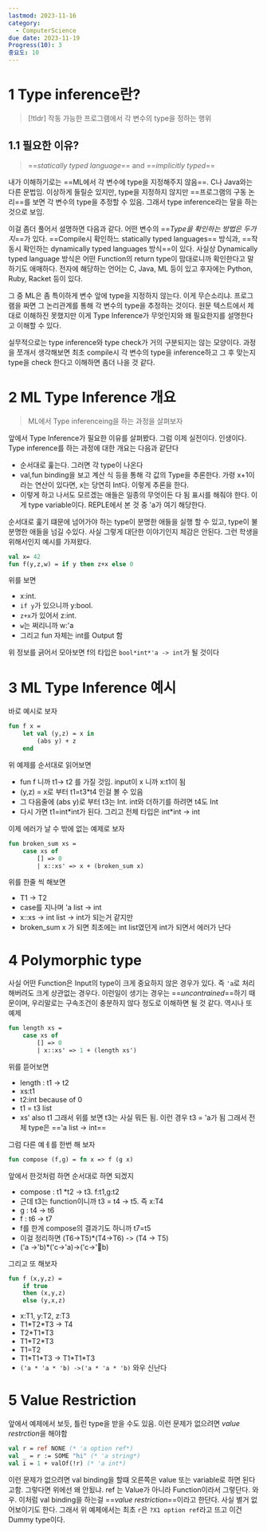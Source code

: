 ```yaml
---
lastmod: 2023-11-16
category:
  - ComputerScience
due date: 2023-11-19
Progress(10): 3
중요도: 10
---
```

# 1 Type inference란?
> [!tldr] 작동 가능한 프로그램에서 각 변수의 type을 정하는 행위

## 1.1 필요한 이유?
> ==*statically typed language*== and ==*implicitly typed*==

내가 이해하기로는 ==ML에서 각 변수에 type을 지정해주지 않음==. C나 Java와는 다른 문법임. 이상하게 들릴순 있지만, type을 지정하지 않지만 ==프로그램의 구동 논리==를 보면 각 변수의 type을 추정할 수 있음. 그래서 type inference라는 말을 하는 것으로 보임.

이걸 좀더 풀어서 설명하면 다음과 같다. 어떤 변수의 ==*Type을 확인하는 방법은 두가지*==가 있다. ==Compile시 확인하느 statically typed languages== 방식과, ==작동시 확인하는 dynamically typed languages 방식==이 있다. 사실상 Dynamically typed language 방식은 어떤 Function의 return type이 맘대로니까 확인한다고 말하기도 애매하다.  전자에 해당하는 언어는 C, Java, ML 등이 있고 후자에는 Python, Ruby, Racket 등이 있다. 

그 중 ML은 좀 특이하게 변수 앞에 type을 지정하지 않는다. 이게 무슨소리냐. 프로그램을 짜면 그 논리관계를 통해 각 변수의 type을 추정하는 것이다. 원문 텍스트에서 제대로 이해하진 못했지만 이게 Type Inference가 무엇인지와 왜 필요한지를 설명한다고 이해할 수 있다.

실무적으로는 type inference와 type check가 거의 구분되지는 않는 모양이다. 과정을 쪼개서 생각해보면 최초 compile시 각 변수의 type을 inference하고 그 후 맞는지 type을 check 한다고 이해하면 좀더 나을 것 같다.

# 2 ML Type Inference 개요
> ML에서 Type inferenceing을 하는 과정을 살펴보자

앞에서 Type Inference가 필요한 이유를 살펴봤다. 그럼 이제 실전이다. 인생이다. Type inference를 하는 과정에 대한 개요는 다음과 같단다
- 순서대로 훑는다. 그러면 각 type이 나온다
- val,fun binding을 보고 계산 식 등을 통해 각 값의 Type을 추론한다. 가령 x+1이라는 연산이 있다면, x는 당연히 Int다. 이렇게 추론을 한다.
- 이렇게 하고 나서도 모르겠는 애들은 일종의 무엇이든 다 됨 표시를 해줘야 한다. 이게 type variable이다. REPLE에서 본 것 중 'a가 여기 해당한다.

순서대로 훑기 떄문에 넘어가야 하는 type이 분명한 애들을 실행 할 수 있고, type이 불분명한 애들을 넘길 수있다. 사실 그렇게 대단한 이야기인지 체감은 안된다. 그런 학생을 위해서인지 예시를 가져왔다.

```sml
val x= 42
fun f(y,z,w) = if y then z+x else 0
```
위를 보면 
- x:int.
- `if y`가 있으니까 y:bool. 
- `z+x`가 있어서 z:int. 
- `w`는 쩌리니까 w:'a
- 그리고 fun 자체는 int를 Output 함

위 정보를 긁어서 모아보면 f의 타입은 `bool*int*'a -> int`가 될 것이다

# 3 ML Type Inference 예시

바로 예시로 보자
```sml
fun f x =
	let val (y,z) = x in
		(abs y) + z
	end
```
위 예제를 순서대로 읽어보면
- fun f 니까 t1-> t2 를 가질 것임. input이 x 니까 x:t1이 됨
- (y,z) = x로 부터 t1=t3\*t4 인걸 볼 수 있음
- 그 다음줄에 (abs y)로 부터 t3는 Int. int와 더하기를 하려면 t4도 Int
- 다시 가면 t1=int\*int가 된다. 그리고 전체 타입은 int\*int -> int

이제 에러가 날 수 밖에 없는 예제로 보자
```sml
fun broken_sum xs =
	case xs of 
		[] => 0
		| x::xs' => x + (broken_sum x)
```
위를 한줄 씩 해보면
- T1 -> T2
- case를 지나며 'a list -> int
- x::xs -> int list -> int가 되는거 같지만
- broken_sum x 가 되면 최초에는 int list였던게 int가 되면서 에러가 난다

# 4 Polymorphic type
사실 어떤 Function은 Input의 type이 크게 중요하지 않은 경우가 있다. 즉 `'a`로 처리해버려도 크게 상관없는 경우다. 이런일이 생기는 경우는 ==*uncontrained*==하기 때문이며, 우리말로는 구속조건이 충분하지 않다 정도로 이해하면 될 것 같다. 역시나 또 예제
```sml
fun length xs =
	case xs of
		[] => 0
		| x::xs' => 1 + (length xs')
```

위를 뜯어보면
- length : t1 -> t2
- xs:t1
- t2:int because of 0
- t1 = t3 list
- xs' also t1
그래서 위를 보면 t3는 사실 뭐든 됨. 이런 경우 t3 = 'a가 됨 그래서 전체 type은
=='a list -> int==

그럼 다른 예ㅔ를 한번 해 보자
```sml
fun compose (f,g) = fn x => f (g x)
```
앞에서 한것처럼 하면 순서대로 하면 되겠지
- compose : t1 \*t2 -> t3. f:t1,g:t2
- 근데 t3는 function이니까 t3 = t4 -> t5. 즉 x:T4
- g : t4 -> t6
- f : t6 -> t7
- f를 한게 compose의 결과기도 하니까 t7=t5
- 이걸 정리하면 (T6->T5)\*(T4->T6) -> (T4 -> T5)
- ('a ->'b)\*('c->'a)->('c->'b)

그리고 또 해보자
```sml
fun f (x,y,z) =
	if true
	then (x,y,z)
	else (y,x,z)
```
- x:T1, y:T2, z:T3
- T1\*T2\*T3 -> T4
- T2\*T1\*T3
- T1\*T2\*T3
- T1=T2
- T1\*T1\*T3 -> T1\*T1\*T3
- `('a * 'a * 'b) ->('a * 'a * 'b)`
와우 신난다

# 5 Value Restriction
앞에서 예제에서 보듯, 틀린 type을 받을 수도 있음. 이런 문제가 없으려면 *value restrction*을 해야함

```sml
val r = ref NONE (* 'a option ref*)
val _ = r := SOME "hi" (* 'a string*)
val i = 1 + valOf(!r) (* 'a int*)
```

이런 문제가 없으려면 val binding을 할떄 오른쪽은 value 또는 variable로 하면 된다고함. 그렇다면 위에선 왜 안됬냐. ref 는 Value가 아니라 Function이라서 그렇단다. 와우. 이처럼 val binding을 하는걸 ==*value restriction*==이라고 한단다. 사실  별거 없어보이기도 한다. 그래서 위 예제에서는 최초 `r`은 `?X1 option ref`라고 뜨고 이건 Dummy type이다. 